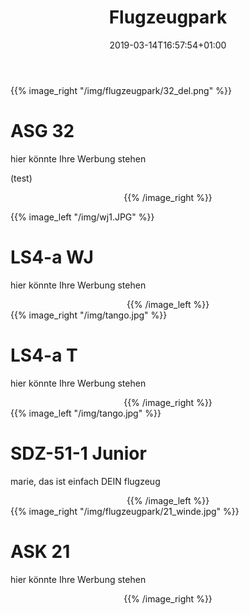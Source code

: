 ﻿---
title: "Flugzeugpark"
date: 2019-03-14T16:57:54+01:00
background: "clouds7.jpg"
draft: false
---
<div class="row">
{{% image_right "/img/flugzeugpark/32_del.png" %}}
  <h1>
    ASG 32
  </h1>

  hier könnte Ihre Werbung stehen

 (test)  <center>
{{% /image_right %}}

</div>

<div class="row">
{{% image_left "/img/wj1.JPG" %}}
<h1>
LS4-a WJ
</h1>

hier könnte Ihre Werbung stehen

<center>
{{% /image_left %}}

</div>

<div class="row">
{{% image_right "/img/tango.jpg" %}}
  <h1>
    LS4-a T
  </h1>

  hier könnte Ihre Werbung stehen

  <center>
{{% /image_right %}}

</div>

<div class="row">
{{% image_left "/img/tango.jpg" %}}
  <h1>
    SDZ-51-1 Junior
  </h1>

  marie, das ist einfach DEIN flugzeug

  <center>
{{% /image_left %}}

</div>

<div class="row">
{{% image_right "/img/flugzeugpark/21_winde.jpg" %}}
  <h1>
    ASK 21
  </h1>

  hier könnte Ihre Werbung stehen

  <center>
{{% /image_right %}}

</div>
